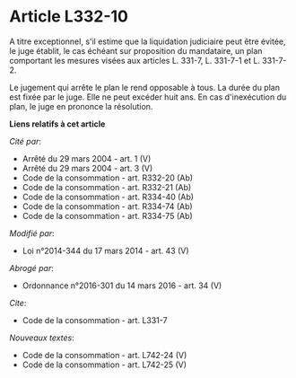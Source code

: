 # Article L332-10

A titre exceptionnel, s'il estime que la liquidation judiciaire peut être évitée, le juge établit, le cas échéant sur
proposition du mandataire, un plan comportant les mesures visées aux articles L. 331-7, L. 331-7-1 et L. 331-7-2.

Le jugement qui arrête le plan le rend opposable à tous. La durée du plan est fixée par le juge. Elle ne peut excéder huit
ans. En cas d'inexécution du plan, le juge en prononce la résolution.

**Liens relatifs à cet article**

_Cité par_:

  - Arrêté du 29 mars 2004 - art. 1 (V)
  - Arrêté du 29 mars 2004 - art. 3 (V)
  - Code de la consommation - art. R332-20 (Ab)
  - Code de la consommation - art. R332-21 (Ab)
  - Code de la consommation - art. R334-40 (Ab)
  - Code de la consommation - art. R334-74 (Ab)
  - Code de la consommation - art. R334-75 (Ab)

_Modifié par_:

  - Loi n°2014-344 du 17 mars 2014 - art. 43 (V)

_Abrogé par_:

  - Ordonnance n°2016-301 du 14 mars 2016 - art. 34 (V)

_Cite_:

  - Code de la consommation - art. L331-7

_Nouveaux textes_:

  - Code de la consommation - art. L742-24 (V)
  - Code de la consommation - art. L742-25 (V)

